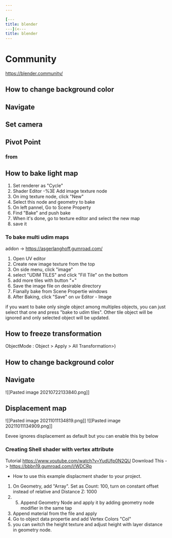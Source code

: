 ```yaml
---
---

[---
title: blender
---](<---
title: blender
---
```


# Community
https://blender.community/

## How to change background color


## Navigate

## Set camera




## Pivot Point
### from 


## How to bake light map

1. Set renderer as "Cycle"
2. Shader Editor -%3E Add  image texture node
3. On img texture node, click "New"
4. Select this node and geometry to bake
5. On left pannel, Go to Scene Property
6. Find "Bake" and push bake
7. When it's done, go to texture editor and select the new map
8. save it

### To bake multi udim maps
addon -> https://asgerlanghoff.gumroad.com/

1. Open UV editor
2. Create new image texture from the top
3. On side menu, click "image"
4. select "UDIM TILES" and click "Fill Tile" on the bottom
5. add more tiles with button "+"
6. Save the image file on desirable directory
7. Fianally bake from Scene Propertie windows
8. After Baking, click "Save" on uv Editor - Image


if you want to bake only single object among multiples objects, you can just select that one and press "bake to udim tiles". Other tile object will be ignored and only selected object will be updated.


## How to freeze transformation
ObjectMode : Object > Apply > All Transformation>)

## How to change background color


## Navigate

![[Pasted image 20210722133840.png]]


## Displacement map 
![[Pasted image 20211011134819.png]]
![[Pasted image 20211011134909.png]]

Eevee ignores displacement as default but you can enable this by below
### Creating Shell shader with vertex attribute
Tutorial https://www.youtube.com/watch?v=YudUfp0N2QU
Download This -> https://bbbn19.gumroad.com/l/WDCRp
* How to use this example displacment shader to your project.
1. On Geometry, add "Array". Set as Count: 100, turn on constant offset instead of relative and Distance Z: 1000
2. 5. Append Geometry Node and apply it by adding geometry node modifier in the same tap
3.  Append material from the file and apply
4. Go to object data propertie and add Vertex Colors "Col"
5. you can switch the height texture and adjust height with layer distance in geometry node.